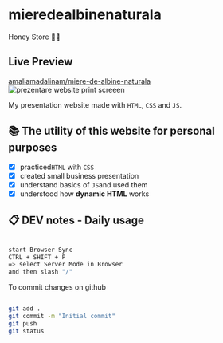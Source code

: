 # mieredealbinenaturala

Honey Store 🍯🐝

## Live Preview

[amaliamadalinam/miere-de-albine-naturala](https://amaliamadalinam.github.io/miere-de-albine-naturala/)
![prezentare website print screeen](https://github.com/amaliamadalinam/miere-de-albine-naturala/assets/162793221/215e80ec-2e83-4181-89f4-8658c2f61fda)

My presentation website made with `HTML`, `CSS` and `JS`.

## 📚 The utility of this website for personal purposes

- [x] practiced`HTML` with `CSS`
- [x] created small business presentation
- [x] understand basics of `JS`and used them
- [x] understood how **dynamic HTML** works

## 📋 DEV notes - Daily usage

```sh

start Browser Sync
CTRL + SHIFT + P
=> select Server Mode in Browser
and then slash "/"

```

To commit changes on github

```sh

git add .
git commit -m "Initial commit"
git push
git status

```
